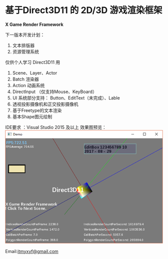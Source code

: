 基于Direct3D11 的 2D/3D 游戏渲染框架  
==================
**X Game Render Framework**

  下一版本开发计划：
  1. 文本排版器
  2. 资源管理系统


仅供个人学习 Direct3D11 用

1. Scene、Layer、Actor  
2. Batch 渲染器  
3. Action 动画系统  
4. DirectInput （仅支持Mouse、KeyBoard）  
5. UI 系统部分支持： Button、EditText（未完成）、Lable  
6. 透视投影摄像机和正交投影摄像机  
7. 基于Freetype的文本渲染  
8. 基本Shape图元绘制
  
  
  
IDE要求 ：Visual Studio 2015 及以上 
  效果图预览：  
![DemoMore](https://raw.githubusercontent.com/kadds/XGF/master/TT.PNG)
  
Email:[itmyxyf@gmail.com](itmyxyf@gmail.com)
